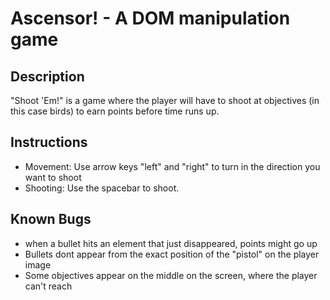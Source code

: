 # Ascensor! - A DOM manipulation game

## Description

"Shoot 'Em!" is a game where the player will have to shoot at objectives (in this case birds) to earn points before time runs up.

## Instructions

- Movement: Use arrow keys "left" and "right" to turn in the direction you want to shoot
- Shooting: Use the spacebar to shoot.

## Known Bugs

- when a bullet hits an element that just disappeared, points might go up
- Bullets dont appear from the exact position of the "pistol" on the player image
- Some objectives appear on the middle on the screen, where the player can't reach
